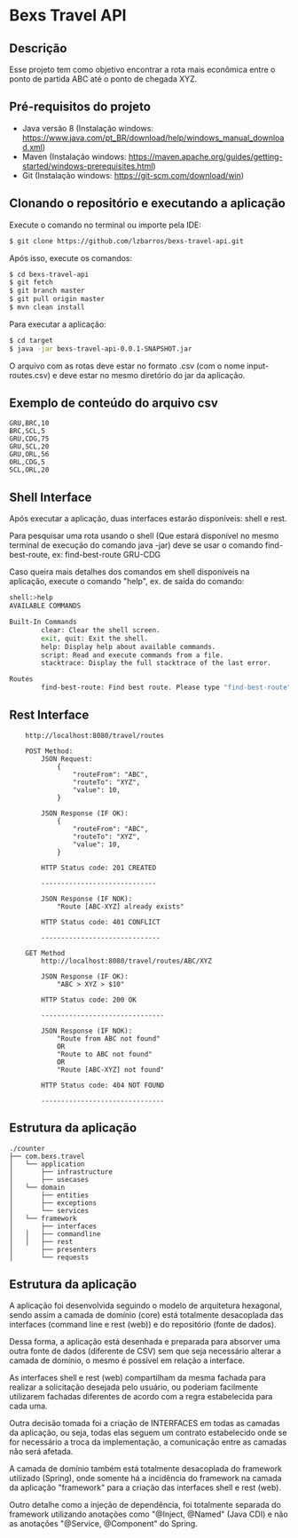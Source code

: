 # Bexs Travel API

## Descrição
Esse projeto tem como objetivo encontrar a rota mais econômica entre o ponto de partida ABC até o ponto de chegada XYZ.

## Pré-requisitos do projeto

- Java versão 8 (Instalação windows: https://www.java.com/pt_BR/download/help/windows_manual_download.xml)
- Maven (Instalação windows: https://maven.apache.org/guides/getting-started/windows-prerequisites.html)
- Git (Instalação windows: https://git-scm.com/download/win)

## Clonando o repositório e executando a aplicação

Execute o comando no terminal ou importe pela IDE:

```sh
$ git clone https://github.com/lzbarros/bexs-travel-api.git
```

Após isso, execute os comandos:

```sh
$ cd bexs-travel-api
$ git fetch
$ git branch master
$ git pull origin master
$ mvn clean install
```

Para executar a aplicação:

```sh
$ cd target
$ java -jar bexs-travel-api-0.0.1-SNAPSHOT.jar
```
O arquivo com as rotas deve estar no formato .csv (com o nome input-routes.csv) e deve estar no mesmo diretório do jar da aplicação.

## Exemplo de conteúdo do arquivo csv

```csv
GRU,BRC,10
BRC,SCL,5
GRU,CDG,75
GRU,SCL,20
GRU,ORL,56
ORL,CDG,5
SCL,ORL,20
```

## Shell Interface

Após executar a aplicação, duas interfaces estarão disponíveis: shell e rest.

Para pesquisar uma rota usando o shell (Que estará disponível no mesmo terminal de execução do comando java -jar) deve se usar o comando find-best-route, ex:
find-best-route GRU-CDG

Caso queira mais detalhes dos comandos em shell disponíveis na aplicação, execute o comando "help", ex. de saída do comando:

```sh
shell:>help
AVAILABLE COMMANDS

Built-In Commands
        clear: Clear the shell screen.
        exit, quit: Exit the shell.
        help: Display help about available commands.
        script: Read and execute commands from a file.
        stacktrace: Display the full stacktrace of the last error.

Routes
        find-best-route: Find best route. Please type "find-best-route" and "Route from"-"Route To" ex.: find-best-route ABC-XYZ
```

## Rest Interface 

```
	http://localhost:8080/travel/routes
	
	POST Method:
		JSON Request: 
			{
				"routeFrom": "ABC",
				"routeTo": "XYZ",
				"value": 10,
			}
		
		JSON Response (IF OK): 
			{
				"routeFrom": "ABC",
				"routeTo": "XYZ",
				"value": 10,
			}
			
		HTTP Status code: 201 CREATED
		
		-----------------------------
		
		JSON Response (IF NOK): 
			"Route [ABC-XYZ] already exists"		
			
		HTTP Status code: 401 CONFLICT		
		
		------------------------------
	
	GET Method
		http://localhost:8080/travel/routes/ABC/XYZ
		
		JSON Response (IF OK): 		
			"ABC > XYZ > $10"
		
		HTTP Status code: 200 OK
		
		-------------------------------
		
		JSON Response (IF NOK): 		
			"Route from ABC not found"
			OR
			"Route to ABC not found"
			OR
			"Route [ABC-XYZ] not found"
		
		HTTP Status code: 404 NOT FOUND			
		
		-------------------------------
```


## Estrutura da aplicação
```
./counter
├── com.bexs.travel
│   └── application
│       ├── infrastructure
│       ├── usecases
│   └── domain
│       ├── entities
│       ├── exceptions
│       └── services
│   └── framework
│       ├── interfaces
│	│   ├── commandline
│	│   ├── rest
│       ├── presenters
│       └── requests
```

## Estrutura da aplicação

A aplicação foi desenvolvida seguindo o modelo de arquitetura hexagonal, sendo assim a camada de domínio (core) está totalmente desacoplada 
das interfaces (command line e rest (web)) e do repositório (fonte de dados).

Dessa forma, a aplicação está desenhada e preparada para absorver uma outra fonte de dados (diferente de CSV) sem que seja necessário alterar a
camada de domínio, o mesmo é possível em relação a interface.

As interfaces shell e rest (web) compartilham da mesma fachada para realizar a solicitação desejada pelo usuário, ou poderiam facilmente utilizarem
fachadas diferentes de acordo com a regra estabelecida para cada uma.

Outra decisão tomada foi a criação de INTERFACES em todas as camadas da aplicação, ou seja, todas elas seguem um contrato estabelecido onde se for
necessário a troca da implementação, a comunicação entre as camadas não será afetada.

A camada de domínio também está totalmente desacoplada do framework utilizado (Spring), onde somente há a incidência do framework na camada 
da aplicação "framework" para a criação das interfaces shell e rest (web).

Outro detalhe como a injeção de dependência, foi totalmente separada do framework utilizando anotações como "@Inject, @Named" (Java CDI) e não as anotações
"@Service, @Component" do Spring.


